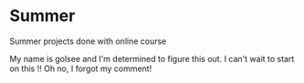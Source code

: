 # Summer
Summer projects done with online course

My name is golsee and I'm determined to figure this out.
I can't wait to start on this !!
Oh no, I forgot my comment!
